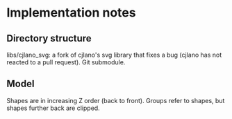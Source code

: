 Implementation notes
====================

Directory structure
-------------------

libs/cjlano_svg: a fork of cjlano's svg library that fixes a bug (cjlano has
not reacted to a pull request). Git submodule.


Model
-----

Shapes are in increasing Z order (back to front).
Groups refer to shapes, but shapes further back are clipped. 